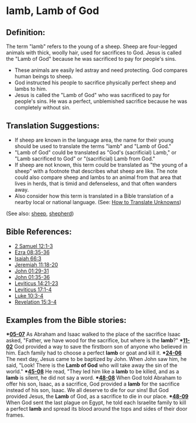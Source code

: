 # lamb, Lamb of God #

## Definition: ##

The term "lamb" refers to the young of a sheep. Sheep are four-legged animals with thick, woolly hair, used for sacrifices to God. Jesus is called the "Lamb of God" because he was sacrificed to pay for people's sins.

 * These animals are easily led astray and need protecting. God compares human beings to sheep.
 * God instructed his people to sacrifice physically perfect sheep and lambs to him.
 * Jesus is called the "Lamb of God" who was sacrificed to pay for people's sins. He was a perfect, unblemished sacrifice because he was completely without sin.

## Translation Suggestions: ##

* If sheep are known in the language area, the name for their young should be used to translate the terms "lamb" and "Lamb of God."
* "Lamb of God" could be translated as "God's (sacrificial) Lamb," or "Lamb sacrificed to God" or "(sacrificial) Lamb from God."
* If sheep are not known, this term could be translated as "the young of a sheep" with a footnote that describes what sheep are like. The note could also compare sheep and lambs to an animal from that area that lives in herds, that is timid and defenseless, and that often wanders away.
* Also consider how this term is translated in a Bible translation of a nearby local or national language. (See: [How to Translate Unknowns](https://git.door43.org/Door43/en-ta-translate-vol1/src/master/content/translate_unknown.md))

(See also: [sheep](../other/sheep.md), [shepherd](../other/shepherd.md))

## Bible References: ##

* [2 Samuel 12:1-3](https://door43.org/en/bible/notes/2sa/12/01)
* [Ezra 08:35-36](https://door43.org/en/bible/notes/ezr/08/35)
* [Isaiah 66:3](https://door43.org/en/bible/notes/isa/66/03)
* [Jeremiah 11:18-20](https://door43.org/en/bible/notes/jer/11/18)
* [John 01:29-31](https://door43.org/en/bible/notes/jhn/01/29)
* [John 01:35-36](https://door43.org/en/bible/notes/jhn/01/35)
* [Leviticus 14:21-23](https://door43.org/en/bible/notes/lev/14/21)
* [Leviticus 17:1-4](https://door43.org/en/bible/notes/lev/17/01)
* [Luke 10:3-4](https://door43.org/en/bible/notes/luk/10/03)
* [Revelation 15:3-4](https://door43.org/en/bible/notes/rev/15/03)

## Examples from the Bible stories: ##

  __*[05-07](https://door43.org/en/obs/notes/frames/05-07)__ As Abraham and Isaac walked to the place of the sacrifice Isaac asked, "Father, we have wood for the sacrifice, but where is the __lamb__?"
  __*[11-02](https://door43.org/en/obs/notes/frames/11-02)__ God provided a way to save the firstborn son of anyone who believed in him. Each family had to choose a perfect __lamb__ or goat and kill it.
  __*[24-06](https://door43.org/en/obs/notes/frames/24-06)__ The next day, Jesus came to be baptized by John. When John saw him, he said, "Look! There is the __Lamb of God__ who will take away the sin of the world."
  __*[45-08](https://door43.org/en/obs/notes/frames/45-08)__ He read, "They led him like a __lamb__ to be killed, and as a __lamb__ is silent, he did not say a word.
  __*[48-08](https://door43.org/en/obs/notes/frames/48-08)__ When God told Abraham to offer his son, Isaac, as a sacrifice, God provided a __lamb__ for the sacrifice instead of his son, Isaac. We all deserve to die for our sins! But God provided Jesus, the __Lamb__ of God, as a sacrifice to die in our place.
  __*[48-09](https://door43.org/en/obs/notes/frames/48-09)__ When God sent the last plague on Egypt, he told each Israelite family to kill a perfect __lamb__ and spread its blood around the tops and sides of their door frames. 



